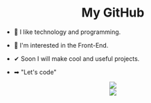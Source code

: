 <h1 align="center">My GitHub</h1>

- 📌 I like technology and programming.

- 🎯 I'm interested in the Front-End.

- ✔ Soon I will make cool and useful projects.

- ➡ "Let's code"

<div align="center"> <img src="https://github-readme-stats.vercel.app/api?username=vitorjungles&show_icons=true&theme=radical&custom_title=My+Stats" /> </div>
<div align="center"> <img src="https://github-readme-stats.vercel.app/api/top-langs/?username=vitorjungles" /> </div>